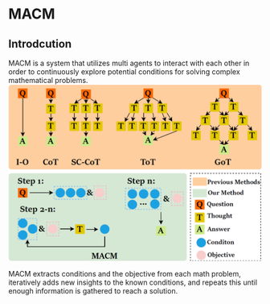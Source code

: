 # MACM

## Introdcution

MACM is a system that utilizes multi agents to interact with each other in order to continuously explore potential conditions for solving complex mathematical problems.
![Basic Flow Image](Figures/Introduction.png "Basic Flow")

MACM extracts conditions and the objective from each math problem, iteratively adds new insights to the known conditions, and repeats this until enough information is gathered to reach a solution.

